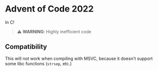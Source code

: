 # Advent of Code 2022
In C!  

> :warning: **WARNING**: Highly inefficient code

## Compatibility
This will not work when compiling with MSVC, because it doesn't support some libc functions (`strsep`, etc.)